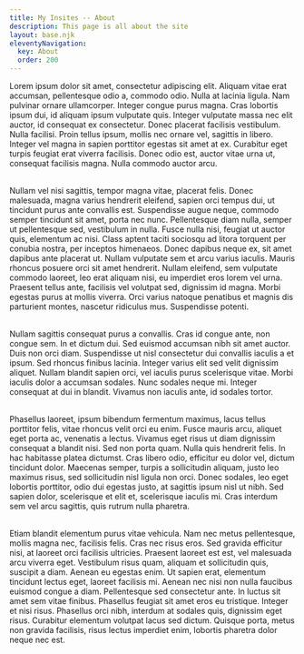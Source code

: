 ```yaml
---
title: My Insites -- About
description: This page is all about the site
layout: base.njk
eleventyNavigation:
  key: About
  order: 200
---
```


Lorem ipsum dolor sit amet, consectetur adipiscing elit. Aliquam vitae erat accumsan, pellentesque odio a, commodo odio. Nulla at lacinia ligula. Nam pulvinar ornare ullamcorper. Integer congue purus magna. Cras lobortis ipsum dui, id aliquam ipsum vulputate quis. Integer vulputate massa nec elit auctor, id consequat ex consectetur. Donec placerat facilisis vestibulum. Nulla facilisi. Proin tellus ipsum, mollis nec ornare vel, sagittis in libero. Integer vel magna in sapien porttitor egestas sit amet at ex. Curabitur eget turpis feugiat erat viverra facilisis. Donec odio est, auctor vitae urna ut, consequat facilisis magna. Nulla commodo auctor arcu.<br><br>

Nullam vel nisi sagittis, tempor magna vitae, placerat felis. Donec malesuada, magna varius hendrerit eleifend, sapien orci tempus dui, ut tincidunt purus ante convallis est. Suspendisse augue neque, commodo semper tincidunt sit amet, porta nec nunc. Pellentesque diam nulla, semper ut pellentesque sed, vestibulum in nulla. Fusce nulla nisi, feugiat ut auctor quis, elementum ac nisi. Class aptent taciti sociosqu ad litora torquent per conubia nostra, per inceptos himenaeos. Donec dapibus neque ex, sit amet dapibus ante placerat ut. Nullam vulputate sem et arcu varius iaculis. Mauris rhoncus posuere orci sit amet hendrerit. Nullam eleifend, sem vulputate commodo laoreet, leo erat aliquam nisi, eu imperdiet eros lorem vel urna. Praesent tellus ante, facilisis vel volutpat sed, dignissim id magna. Morbi egestas purus at mollis viverra. Orci varius natoque penatibus et magnis dis parturient montes, nascetur ridiculus mus. Suspendisse potenti.<br><br>

Nullam sagittis consequat purus a convallis. Cras id congue ante, non congue sem. In et dictum dui. Sed euismod accumsan nibh sit amet auctor. Duis non orci diam. Suspendisse ut nisl consectetur dui convallis iaculis a et ipsum. Sed rhoncus finibus lacinia. Integer varius elit sed velit dignissim aliquet. Nullam blandit sapien orci, vel iaculis purus scelerisque vitae. Morbi iaculis dolor a accumsan sodales. Nunc sodales neque mi. Integer consequat at dui in blandit. Vivamus non iaculis ante, id sodales tortor.<br><br>

Phasellus laoreet, ipsum bibendum fermentum maximus, lacus tellus porttitor felis, vitae rhoncus velit orci eu enim. Fusce mauris arcu, aliquet eget porta ac, venenatis a lectus. Vivamus eget risus ut diam dignissim consequat a blandit nisi. Sed non porta quam. Nulla quis hendrerit felis. In hac habitasse platea dictumst. Cras libero odio, efficitur eu dolor vel, dictum tincidunt dolor. Maecenas semper, turpis a sollicitudin aliquam, justo leo maximus risus, sed sollicitudin nisl ligula non orci. Donec sodales, leo eget lobortis porttitor, odio dui egestas justo, at sagittis ipsum nisl ut nibh. Sed sapien dolor, scelerisque et elit et, scelerisque iaculis mi. Cras interdum sem vel arcu sagittis, quis rutrum nulla pharetra.<br><br>

Etiam blandit elementum purus vitae vehicula. Nam nec metus pellentesque, mollis magna nec, facilisis felis. Cras nec risus eros. Sed gravida efficitur nisi, at laoreet orci facilisis ultricies. Praesent laoreet est est, vel malesuada arcu viverra eget. Vestibulum risus quam, aliquam et sollicitudin quis, suscipit a diam. Aenean eu egestas enim. Ut sapien erat, elementum tincidunt lectus eget, laoreet facilisis mi. Aenean nec nisi non nulla faucibus euismod congue a diam. Pellentesque sed consectetur ante. In luctus sit amet sem vitae finibus. Phasellus feugiat sit amet eros eu tristique. Integer et nisi risus. Phasellus orci nibh, interdum at sodales quis, dignissim eget risus. Curabitur elementum volutpat lacus sed dictum. Quisque porta, metus non gravida facilisis, risus lectus imperdiet enim, lobortis pharetra dolor neque nec est.